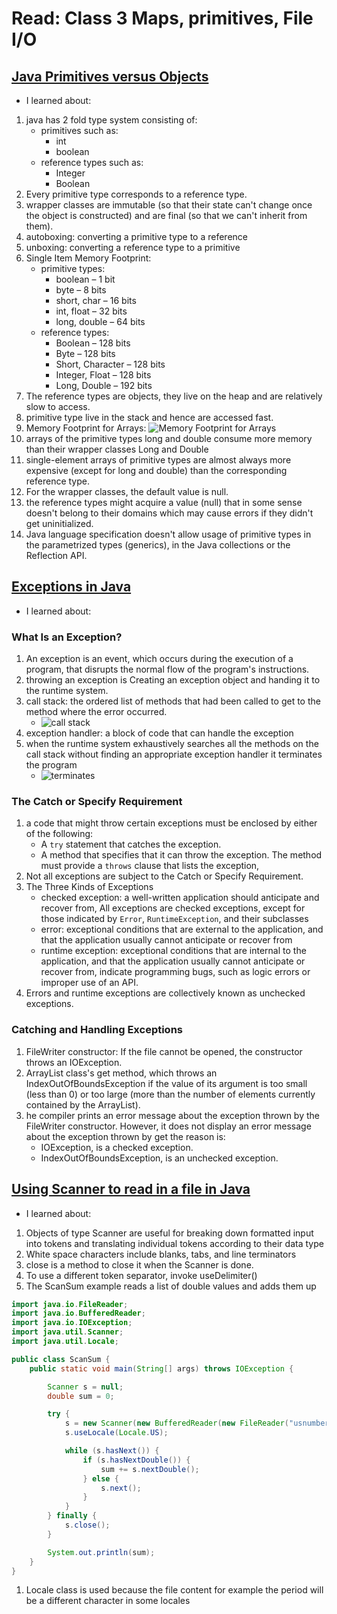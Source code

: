 # Read: Class 3 Maps, primitives, File I/O

## [Java Primitives versus Objects](https://www.baeldung.com/java-primitives-vs-objects)

- I learned about:

1. java has 2 fold type system consisting of:
   - primitives such as:
     - int
     - boolean
   - reference types such as:
     - Integer
     - Boolean
1. Every primitive type corresponds to a reference type.
1. wrapper classes are immutable (so that their state can't change once the object is constructed) and are final (so that we can't inherit from them).
1. autoboxing: converting a primitive type to a reference
1. unboxing: converting a reference type to a primitive
1. Single Item Memory Footprint:
   - primitive types:
     - boolean – 1 bit
     - byte – 8 bits
     - short, char – 16 bits
     - int, float – 32 bits
     - long, double – 64 bits
   - reference types:
     - Boolean – 128 bits
     - Byte – 128 bits
     - Short, Character – 128 bits
     - Integer, Float – 128 bits
     - Long, Double – 192 bits
1. The reference types are objects, they live on the heap and are relatively slow to access.
1. primitive type live in the stack and hence are accessed fast.
1. Memory Footprint for Arrays:
   ![Memory Footprint for Arrays](https://www.baeldung.com/wp-content/uploads/2018/08/plot-memory-bits.gif)
1. arrays of the primitive types long and double consume more memory than their wrapper classes Long and Double
1. single-element arrays of primitive types are almost always more expensive (except for long and double) than the corresponding reference type.
1. For the wrapper classes, the default value is null.
1. the reference types might acquire a value (null) that in some sense doesn't belong to their domains which may cause errors if they didn't get uninitialized.
1. Java language specification doesn't allow usage of primitive types in the parametrized types (generics), in the Java collections or the Reflection API.

## [Exceptions in Java](https://docs.oracle.com/javase/tutorial/essential/exceptions/index.html)

- I learned about:

### What Is an Exception?

1. An exception is an event, which occurs during the execution of a program, that disrupts the normal flow of the program's instructions.
1. throwing an exception is Creating an exception object and handing it to the runtime system.
1. call stack: the ordered list of methods that had been called to get to the method where the error occurred.
   - ![call stack](https://docs.oracle.com/javase/tutorial/figures/essential/exceptions-callstack.gif)
1. exception handler: a block of code that can handle the exception
1. when the runtime system exhaustively searches all the methods on the call stack without finding an appropriate exception handler it terminates the program
   - ![terminates](https://docs.oracle.com/javase/tutorial/figures/essential/exceptions-errorOccurs.gif)

### The Catch or Specify Requirement

1. a code that might throw certain exceptions must be enclosed by either of the following:
   - A `try` statement that catches the exception.
   - A method that specifies that it can throw the exception. The method must provide a `throws` clause that lists the exception,
1. Not all exceptions are subject to the Catch or Specify Requirement.
1. The Three Kinds of Exceptions
   - checked exception: a well-written application should anticipate and recover from, All exceptions are checked exceptions, except for those indicated by `Error`, `RuntimeException`, and their subclasses
   - error: exceptional conditions that are external to the application, and that the application usually cannot anticipate or recover from
   - runtime exception: exceptional conditions that are internal to the application, and that the application usually cannot anticipate or recover from, indicate programming bugs, such as logic errors or improper use of an API.
1. Errors and runtime exceptions are collectively known as unchecked exceptions.

### Catching and Handling Exceptions

1. FileWriter constructor: If the file cannot be opened, the constructor throws an IOException.
1. ArrayList class's get method, which throws an IndexOutOfBoundsException if the value of its argument is too small (less than 0) or too large (more than the number of elements currently contained by the ArrayList).
1. he compiler prints an error message about the exception thrown by the FileWriter constructor. However, it does not display an error message about the exception thrown by get the reason is:
   - IOException, is a checked exception.
   - IndexOutOfBoundsException, is an unchecked exception.

## [Using Scanner to read in a file in Java](https://docs.oracle.com/javase/tutorial/essential/io/scanning.html)

- I learned about:

1. Objects of type Scanner are useful for breaking down formatted input into tokens and translating individual tokens according to their data type
1. White space characters include blanks, tabs, and line terminators
1. close is a method to close it when the Scanner is done.
1. To use a different token separator, invoke useDelimiter()
1. The ScanSum example reads a list of double values and adds them up

```java
import java.io.FileReader;
import java.io.BufferedReader;
import java.io.IOException;
import java.util.Scanner;
import java.util.Locale;

public class ScanSum {
    public static void main(String[] args) throws IOException {

        Scanner s = null;
        double sum = 0;

        try {
            s = new Scanner(new BufferedReader(new FileReader("usnumbers.txt")));
            s.useLocale(Locale.US);

            while (s.hasNext()) {
                if (s.hasNextDouble()) {
                    sum += s.nextDouble();
                } else {
                    s.next();
                }
            }
        } finally {
            s.close();
        }

        System.out.println(sum);
    }
}
```

1. Locale class is used because the file content for example the period will be a different character in some locales
